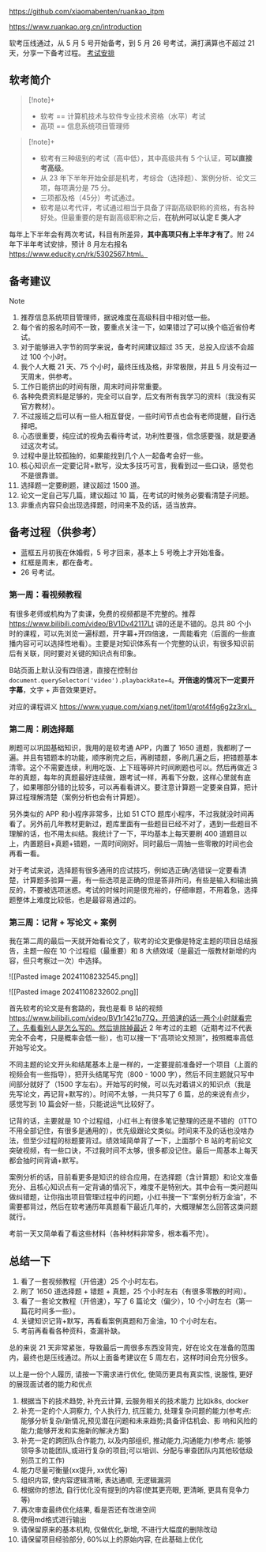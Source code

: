 
https://github.com/xiaomabenten/ruankao_itpm

https://www.ruankao.org.cn/introduction

软考压线通过，从 5 月 5 号开始备考，到 5 月 26 号考试，满打满算也不超过 21 天，分享一下备考过程。
[考试安排](https://www.ruankao.org.cn/exam/plan)
## 软考简介


> [!note]+ 
> - 软考 == 计算机技术与软件专业技术资格（水平）考试
> - 高项 == 信息系统项目管理师


> [!note]+ 
> - 软考有三种级别的考试（高中低），其中高级共有 5 个认证，**可以直接考高级**。
> - 从 23 年下半年开始全部是机考，考综合（选择题）、案例分析、论文三项，每项满分是 75 分。
> - 三项都及格（45分）考试通过。
> - 软考是以考代评，考试通过相当于具备了评副高级职称的资格，有各种好处。但最重要的是有副高级职称之后，**在杭州可以认定 E 类人才**


每年上下半年会有两次考试，科目有所差异，**其中高项只有上半年才有了**。附 24 年下半年考试安排，预计 8 月左右报名 https://www.educity.cn/rk/5302567.html。


## 备考建议

> [!note] 
> 1. 推荐信息系统项目管理师，据说难度在高级科目中相对低一些。
> 2. 每个省的报名时间不一致，要重点关注一下，如果错过了可以换个临近省份考试。
> 3. 对于能够进入字节的同学来说，备考时间建议超过 35 天，总投入应该不会超过 100 个小时。
>   1. 我个人大概 21 天、75 个小时，最终压线及格，非常极限，并且 5 月没有过一天周末，供参考。
>   2. 工作日能挤出的时间有限，周末时间非常重要。
> 4. 各种免费资料是足够的，完全可以自学，后文有所有我学习的资料（我没有买官方教材）。
>   1. 不过报班之后可以有一些人相互督促，一些时间节点也会有老师提醒，自行选择吧。
> 5. 心态很重要，纯应试的视角去看待考试，功利性要强，信念感要强，就是要通过这次考试。
>   1. 过程中是比较孤独的，如果能找到几个人一起备考会好一些。
> 6. 核心知识点一定要记背+默写，没太多技巧可言，我看到过一些口诀，感觉也不是很靠谱。
> 7. 选择题一定要刷题，建议超过 1500 道。
> 8. 论文一定自己写几篇，建议超过 10 篇，在考试的时候务必要看清楚子问题。
> 9. 非重点内容只会出现选择题，时间来不及的话，适当放弃。

  
## 备考过程（供参考）

- 蓝框五月初我在休婚假，5 号才回来，基本上 5 号晚上才开始准备。
- 红框是周末，都在备考。
- 26 号考试。

### 第一周：看视频教程

有很多老师或机构为了卖课，免费的视频都是不完整的。推荐 https://www.bilibili.com/video/BV1Dv42117Lt 讲的还是不错的。总共 80 个小时的课程，可以先浏览一遍标题，开字幕+开四倍速，一周能看完（后面的一些直播内容可可以选择性地看）。主要是对知识体系有一个完整的认识，有很多知识前后有关联，同时要对关键的知识点有印象。

B站页面上默认没有四倍速，直接在控制台`document.querySelector('video').playbackRate=4`。**开倍速的情况下一定要开字幕**，文字 + 声音效果更好。

对应的课程讲义 https://www.yuque.com/xiang.net/itpm1/qrot4f4g6g2z3rxl。


### 第二周：刷选择题

刷题可以巩固基础知识，我用的是软考通 APP，内置了 1650 道题，我都刷了一遍。并且有错题本的功能，顺序刷完之后，再刷错题，多刷几遍之后，把错题基本清零。这个不需要连续，利用吃饭、上下班等碎片时间刷题也可以。然后再做近 3 年的真题，每年的真题最好连续做，跟考试一样，再看下分数，这样心里就有底了，如果哪部分错的比较多，可以再看看讲义。要注意计算题一定要亲自算，把计算过程理解清楚（案例分析也会有计算题）。

另外类似的 APP 和小程序非常多，比如 51 CTO 题库小程序，不过我就没时间再看了。另外前几年教材更新过，题库里面有一些题目已经不对了，遇到一些题目不理解的话，也不用太纠结。我统计了一下，平均基本上每天要刷 400 道题目以上，内置题目+真题+错题，一周时间刚好。同时最后一周抽一些零散的时间也会再看一看。


对于考试来说，选择题有很多通用的应试技巧，例如选正确/选错误一定要看清楚，计算题多验算一遍，有一些选项是正确的但是答非所问，有些是输入和输出搞反的，不要被选项迷惑。考试的时候时间是很充裕的，仔细审题，不用着急，选择题整体上难度比较低，也是最容易通过的。

  

### 第三周：记背 + 写论文 + 案例

我在第二周的最后一天就开始看论文了，软考的论文更像是特定主题的项目总结报告，主题一般在 10 个过程组（最重要）和 8 大绩效域（是最近一版教材新增的内容，但只考察过一次）中选择。

![[Pasted image 20241108232545.png]]

![[Pasted image 20241108232602.png]]


首先软考的论文是有套路的，我也是看 B 站的视频 https://www.bilibili.com/video/BV1r1421q77Q，开倍速的话一两个小时就看完了，先看看别人是怎么写的。然后排除掉最近 2 年考过的主题（近期考过不代表完全不会考，只是概率会低一些），也可以搜一下“高项论文预测”，按照概率高低开始写论文。


不同主题的论文开头和结尾基本上是一样的，一定要提前准备好一个项目（上面的视频会有一些指导），把开头结尾写完（800 - 1000 字），然后不同主题就只写中间部分就好了（1500 字左右）。开始写的时候，可以先对着讲义的知识点（我是先写论文，再记背+默写的）。时间不太够，一共只写了 6 篇，总的来说有点少，感觉写到 10 篇会好一些，只能说运气比较好了。


记背的话，主要就是 10 个过程组，小红书上有很多笔记整理的还是不错的（ITTO不用全部记住，有很多是通用的），优先级跟论文类似。时间来不及的话也没啥办法，但至少过程的标题要背过。绩效域简单背了一下，上面那个 B 站的考前论文突破视频，有一些口诀，不过我时间不太够，很多都没记住。最后一周基本上每天都会抽时间背诵+默写。


案例分析的话，目前看更多是知识的综合应用，在选择题（含计算题）和论文准备充分、且核心知识点有一定背诵的情况下，难度不是特别大。其中会有一类问题叫做纠错题，让你指出项目管理过程中的问题，小红书搜一下“案例分析万金油”，不需要都背过，然后在软考通历年真题看下最近几年的，大概理解怎么回答这类问题就行。

考前一天又简单看了看这些材料（各种材料非常多，根本看不完）。

## 总结一下
1. 看了一套视频教程（开倍速）25 个小时左右。
2. 刷了 1650 道选择题 + 错题 + 真题，25 个小时左右（有很多零散的时间）。
3. 看了一套论文教程（开倍速），写了 6 篇论文（偏少），10 个小时左右（第一篇花时间多一些）。
4. 关键知识记背+默写，再看看案例真题和万金油，10 个小时左右。
5. 考前再看看各种资料，查漏补缺。

总的来说 21 天非常紧张，导致最后一周很多东西没背完，好在论文在准备的范围内，最终也是压线通过。所以上面备考建议在 5 周左右，这样时间会充分很多。


以上是一份个人履历, 请按一下需求进行优化, 使简历更具有真实性, 说服性, 更好的展现面试者的能力和优点
1. 根据当下的技术趋势, 补充云计算, 云服务相关的技术能力 比如k8s, docker
2. 补充一定的个人洞察力, 个人执行力, 抗压能力, 处理复杂问题的能力(参考点: 能够分析复杂/新情况,预见潜在问题和未来趋势;具备评估机会、影
响和风险的能力;能够开发和实施新的解决方案)
3. 补充一定的跨团队合作能力, 以及内部组织, 推动能力,沟通能力(参考点: 能够领导多功能团队,或进行复杂的项目;可以培训、分配与审查团队内其他较低级别员工的工作)
4. 能力尽量可衡量(xx提升, xx优化等)
5. 组织内容, 使内容逻辑清晰, 表达通顺, 无逻辑漏洞
6. 根据你的想法, 自行优化没有提到的内容(使其更亮眼, 更清晰, 更具有竞争力等)
7. 再次审查最终优化结果, 看是否还有改进空间
8. 使用md格式进行输出
9. 请保留原来的基本机构, 仅做优化,新增, 不进行大幅度的删除改动
10. 请保留项目经验部分, 60%以上的原始内容, 在此基础上优化